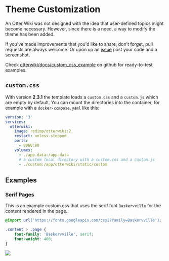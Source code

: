 # Theme Customization

An Otter Wiki was not designed with the idea that user-defined topics might become necessary. However, since there is a need, a way to modify the theme has been added.

If you've made improvements that you'd like to share, don't forget, pull requests are always welcome. Or upon up an [issue](https://github.com/redimp/otterwiki/issues) post your code and a screenshot.

Check [otterwiki/docs/custom_css_example](https://github.com/redimp/otterwiki/tree/main/docs/custom_css_example) on github for ready-to-test examples.

## `custom.css`

With version **2.3.1** the template loads a `custom.css` and a `custom.js` which are empty by default. You can mount the directories into the container, for example with a `docker-compose.yaml` like this:

```yaml
version: '3'
services:
  otterwiki:
    image: redimp/otterwiki:2
    restart: unless-stopped
    ports:
      - 8080:80
    volumes:
      - ./app-data:/app-data
      # a custom local directory with a custom.css and a custom.js
      - ./custom:/app/otterwiki/static/custom
```

## Examples

### Serif Pages

This is an example custom.css that uses the serif font
`Baskervville` for the content rendered in the page.

```css
@import url('https://fonts.googleapis.com/css2?family=Baskervville');

.content > .page {
    font-family: 'Baskervville', serif;
    font-weight: 400;
}
```

![](/Theme%20Customization/a/baskervville-page.png)
